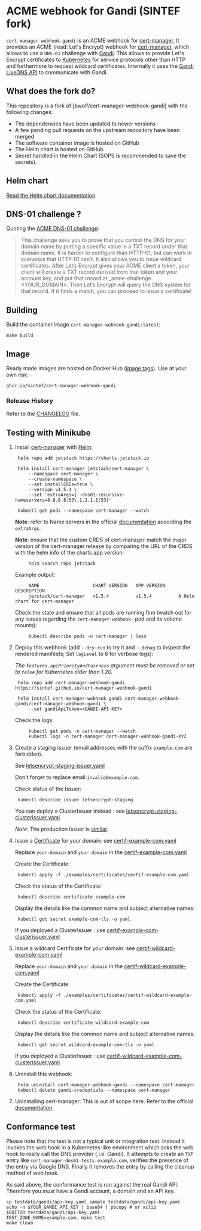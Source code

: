 # ACME webhook for Gandi (SINTEF fork)

`cert-manager-webhook-gandi` is an ACME webhook for [cert-manager]. It provides an ACME (read: Let's Encrypt) webhook for [cert-manager], which allows to use a `DNS-01` challenge with [Gandi]. This allows to provide Let's Encrypt certificates to [Kubernetes] for service protocols other than HTTP and furthermore to request wildcard certificates. Internally it uses the [Gandi LiveDNS API] to communicate with Gandi.

## What does the fork do?

This repository is a fork of [bwolf/cert-manager-webhook-gandi] with the following changes:

- The dependencies have been updated to newer versions
- A few pending pull requests on the upstream repository have been merged
- The software container image is hosted on GitHub
- The Helm chart is hosted on GitHub
- Secret handled in the Helm Chart (SOPS is recommended to save the secrets).

## Helm chart

[Read the Helm chart documentation](charts/cert-manager-webhook-gandi/README.md).

## DNS-01 challenge ?

Quoting the [ACME DNS-01 challenge]:

> This challenge asks you to prove that you control the DNS for your domain name by putting a specific value in a TXT record under that domain name. It is harder to configure than HTTP-01, but can work in scenarios that HTTP-01 can’t. It also allows you to issue wildcard certificates. After Let’s Encrypt gives your ACME client a token, your client will create a TXT record derived from that token and your account key, and put that record at _acme-challenge.<YOUR_DOMAIN>. Then Let’s Encrypt will query the DNS system for that record. If it finds a match, you can proceed to issue a certificate!

## Building

Build the container image `cert-manager-webhook-gandi:latest`:

    make build

## Image

Ready made images are hosted on Docker Hub ([image tags]). Use at your own risk:

    ghcr.io/sintef/cert-manager-webhook-gandi

### Release History

Refer to the [CHANGELOG](CHANGELOG.md) file.

## Testing with Minikube

1. Install [cert-manager] with [Helm]:

        helm repo add jetstack https://charts.jetstack.io

        helm install cert-manager jetstack/cert-manager \
            --namespace cert-manager \
            --create-namespace \
            --set installCRDs=true \
            --version v1.5.4 \
            --set 'extraArgs={--dns01-recursive-nameservers=8.8.8.8:53\,1.1.1.1:53}'

        kubectl get pods --namespace cert-manager --watch

   **Note**: refer to Name servers in the official [documentation][setting-nameservers-for-dns01-self-check] according the `extraArgs`.

   **Note**: ensure that the custom CRDS of cert-manager match the major version of the cert-manager release by comparing the URL of the CRDS with the helm info of the charts app version:

            helm search repo jetstack

   Example output:

            NAME                    CHART VERSION   APP VERSION     DESCRIPTION
            jetstack/cert-manager   v1.5.4          v1.5.4          A Helm chart for cert-manager

   Check the state and ensure that all pods are running fine (watch out for any issues regarding the `cert-manager-webhook-` pod and its volume mounts):

            kubectl describe pods -n cert-manager | less

2. Deploy this webhook (add `--dry-run` to try it and `--debug` to inspect the rendered manifests; Set `logLevel` to 6 for verbose logs):

   *The `features.apiPriorityAndFairness` argument must be removed or set to `false` for Kubernetes older than 1.20.*

        helm repo add cert-manager-webhook-gandi https://sintef.github.io/cert-manager-webhook-gandi

        helm install cert-manager-webhook-gandi cert-manager-webhook-gandi/cert-manager-webhook-gandi \
            --set gandiApiToken=<GANDI-API-KEY>

   Check the logs

            kubectl get pods -n cert-manager --watch
            kubectl logs -n cert-manager cert-manager-webhook-gandi-XYZ

6. Create a staging issuer (email addresses with the suffix `example.com` are forbidden).

   See [letsencrypt-staging-issuer.yaml](examples/issuers/letsencrypt-staging-issuer.yaml)

   Don't forget to replace email `invalid@example.com`.

   Check status of the Issuer:

        kubectl describe issuer letsencrypt-staging

   You can deploy a ClusterIssuer instead : see [letsencrypt-staging-clusterissuer.yaml](examples/issuers/letsencrypt-staging-clusterissuer.yaml)

   *Note*: The production Issuer is [similar][ACME documentation].

7. Issue a [Certificate] for your domain: see [certif-example-com.yaml](examples/certificates/certif-example-com.yaml)

   Replace `your-domain` and `your.domain` in the [certif-example-com.yaml](examples/certificates/certif-example-com.yaml)

   Create the Certificate:

        kubectl apply -f ./examples/certificates/certif-example-com.yaml

   Check the status of the Certificate:

        kubectl describe certificate example-com

   Display the details like the common name and subject alternative names:

        kubectl get secret example-com-tls -o yaml

   If you deployed a ClusterIssuer : use [certif-example-com-clusterissuer.yaml](examples/certificates/certif-example-com-clusterissuer.yaml)

8. Issue a wildcard Certificate for your domain: see [certif-wildcard-example-com.yaml](examples/certificates/certif-wildcard-example-com.yaml)

   Replace `your-domain` and `your.domain` in the [certif-wildcard-example-com.yaml](examples/certificates/certif-wildcard-example-com.yaml)

   Create the Certificate:

        kubectl apply -f ./examples/certificates/certif-wildcard-example-com.yaml

   Check the status of the Certificate:

        kubectl describe certificate wildcard-example-com

   Display the details like the common name and subject alternative names:

        kubectl get secret wildcard-example-com-tls -o yaml

   If you deployed a ClusterIssuer : use [certif-wildcard-example-com-clusterissuer.yaml](examples/certificates/certif-wildcard-example-com-clusterissuer.yaml)

9. Uninstall this webhook:

        helm uninstall cert-manager-webhook-gandi --namespace cert-manager
        kubectl delete gandi-credentials --namespace cert-manager

10. Uninstalling cert-manager:
    This is out of scope here. Refer to the official [documentation][cert-manager-uninstall].

## Conformance test

Please note that the test is not a typical unit or integration test. Instead it invokes the web hook in a Kubernetes-like environment which asks the web hook to really call the DNS provider (.i.e. Gandi). It attempts to create an `TXT` entry like `cert-manager-dns01-tests.example.com`, verifies the presence of the entry via Google DNS. Finally it removes the entry by calling the cleanup method of web hook.

As said above, the conformance test is run against the real Gandi API. Therefore you *must* have a Gandi account, a domain and an API key.

``` shell
cp testdata/gandi/api-key.yaml.sample testdata/gandi/api-key.yaml
echo -n $YOUR_GANDI_API_KEY | base64 | pbcopy # or xclip
$EDITOR testdata/gandi/api-key.yaml
TEST_ZONE_NAME=example.com. make test
make clean
```

[ACME DNS-01 challenge]: https://letsencrypt.org/docs/challenge-types/#dns-01-challenge
[ACME documentation]: https://cert-manager.io/docs/configuration/acme/
[Certificate]: https://cert-manager.io/docs/usage/certificate/
[cert-manager]: https://cert-manager.io/
[Gandi]: https://gandi.net/
[Gandi LiveDNS API]: https://api.gandi.net/docs/livedns/
[Helm]: https://helm.sh
[image tags]: https://hub.docker.com/r/bwolf/cert-manager-webhook-gandi
[Kubernetes]: https://kubernetes.io/
[setting-nameservers-for-dns01-self-check]: https://cert-manager.io/docs/configuration/acme/dns01/#setting-nameservers-for-dns01-self-check
[cert-manager-uninstall]: https://cert-manager.io/docs/installation/uninstall/kubernetes/
